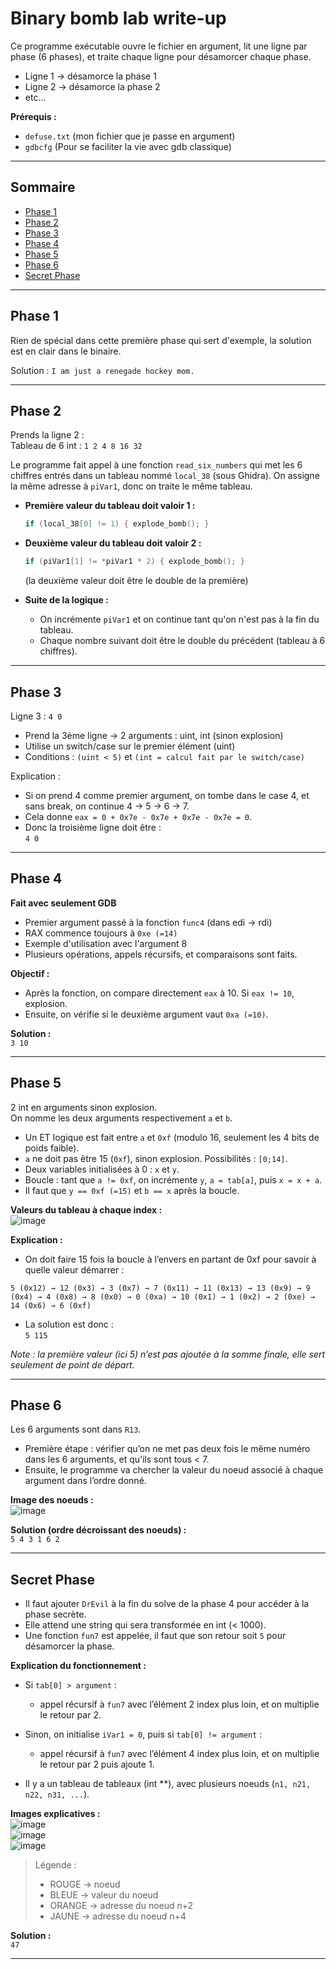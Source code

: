 # Binary bomb lab write-up

Ce programme exécutable ouvre le fichier en argument, lit une ligne par phase (6 phases), et traite chaque ligne pour désamorcer chaque phase.

- Ligne 1 → désamorce la phase 1  
- Ligne 2 → désamorce la phase 2  
- etc...

**Prérequis :**  
- `defuse.txt` (mon fichier que je passe en argument)
- `gdbcfg`     (Pour se faciliter la vie avec gdb classique)

---

## Sommaire

- [Phase 1](#phase-1)
- [Phase 2](#phase-2)
- [Phase 3](#phase-3)
- [Phase 4](#phase-4)
- [Phase 5](#phase-5)
- [Phase 6](#phase-6)
- [Secret Phase](#secret-phase)

---

## Phase 1

Rien de spécial dans cette première phase qui sert d'exemple, la solution est en clair dans le binaire.

Solution : `I am just a renegade hockey mom.`

---

## Phase 2

Prends la ligne 2 :  
Tableau de 6 int : `1 2 4 8 16 32`

Le programme fait appel à une fonction `read_six_numbers` qui met les 6 chiffres entrés dans un tableau nommé `local_38` (sous Ghidra). On assigne la même adresse à `piVar1`, donc on traite le même tableau.

- **Première valeur du tableau doit valoir 1 :**
    ```c
    if (local_38[0] != 1) { explode_bomb(); }
    ```
- **Deuxième valeur du tableau doit valoir 2 :**
    ```c
    if (piVar1[1] != *piVar1 * 2) { explode_bomb(); }
    ```
    (la deuxième valeur doit être le double de la première)

- **Suite de la logique :**
    - On incrémente `piVar1` et on continue tant qu'on n'est pas à la fin du tableau.
    - Chaque nombre suivant doit être le double du précédent (tableau à 6 chiffres).

---

## Phase 3

Ligne 3 : `4 0`

- Prend la 3ème ligne → 2 arguments : uint, int (sinon explosion)
- Utilise un switch/case sur le premier élément (uint)
- Conditions : `(uint < 5)` et `(int = calcul fait par le switch/case)`

Explication :
- Si on prend 4 comme premier argument, on tombe dans le case 4, et sans break, on continue 4 → 5 → 6 → 7.
- Cela donne `eax = 0 + 0x7e - 0x7e + 0x7e - 0x7e = 0`.
- Donc la troisième ligne doit être :  
  `4 0`

---

## Phase 4

**Fait avec seulement GDB**

- Premier argument passé à la fonction `func4` (dans edi → rdi)
- RAX commence toujours à `0xe (=14)`
- Exemple d'utilisation avec l'argument 8
- Plusieurs opérations, appels récursifs, et comparaisons sont faits.

**Objectif :**
- Après la fonction, on compare directement `eax` à 10. Si `eax != 10`, explosion.
- Ensuite, on vérifie si le deuxième argument vaut `0xa (=10)`.

**Solution :**  
`3 10`

---

## Phase 5

2 int en arguments sinon explosion.  
On nomme les deux arguments respectivement `a` et `b`.

- Un ET logique est fait entre `a` et `0xf` (modulo 16, seulement les 4 bits de poids faible).
- `a` ne doit pas être 15 (`0xf`), sinon explosion. Possibilités : `[0;14]`.
- Deux variables initialisées à 0 : `x` et `y`.
- Boucle : tant que `a != 0xf`, on incrémente `y`, `a = tab[a]`, puis `x = x + a`.
- Il faut que `y == 0xf (=15)` et `b == x` après la boucle.

**Valeurs du tableau à chaque index :**  
![image](https://github.com/user-attachments/assets/36ac8623-3826-43ef-ae11-1e36f774293a)

**Explication :**
- On doit faire 15 fois la boucle à l’envers en partant de 0xf pour savoir à quelle valeur démarrer :

```
5 (0x12) → 12 (0x3) → 3 (0x7) → 7 (0x11) → 11 (0x13) → 13 (0x9) → 9 (0x4) → 4 (0x8) → 8 (0x0) → 0 (0xa) → 10 (0x1) → 1 (0x2) → 2 (0xe) → 14 (0x6) → 6 (0xf)
```

- La solution est donc :  
  `5 115`

*Note : la première valeur (ici 5) n’est pas ajoutée à la somme finale, elle sert seulement de point de départ.*

---

## Phase 6

Les 6 arguments sont dans `R13`.

- Première étape : vérifier qu’on ne met pas deux fois le même numéro dans les 6 arguments, et qu’ils sont tous < 7.
- Ensuite, le programme va chercher la valeur du noeud associé à chaque argument dans l’ordre donné.

**Image des noeuds :**  
![image](https://github.com/user-attachments/assets/a644c6a3-b315-46ac-9c28-083bb7f61c0e)

**Solution (ordre décroissant des noeuds) :**  
`5 4 3 1 6 2`

---

## Secret Phase

- Il faut ajouter `DrEvil` à la fin du solve de la phase 4 pour accéder à la phase secrète.
- Elle attend une string qui sera transformée en int (< 1000).
- Une fonction `fun7` est appelée, il faut que son retour soit `5` pour désamorcer la phase.

**Explication du fonctionnement :**

- Si `tab[0] > argument` :  
   - appel récursif à `fun7` avec l’élément 2 index plus loin, et on multiplie le retour par 2.
- Sinon, on initialise `iVar1 = 0`, puis si `tab[0] != argument` :  
   - appel récursif à `fun7` avec l’élément 4 index plus loin, et on multiplie le retour par 2 puis ajoute 1.

- Il y a un tableau de tableaux (int **), avec plusieurs noeuds (`n1, n21, n22, n31, ...`).

**Images explicatives :**  
![image](https://github.com/user-attachments/assets/c85d2fbd-3c80-415a-97dc-011884bf4142)  
![image](https://github.com/user-attachments/assets/fcb2f67e-cdef-44d3-9974-31713101b13e)  
![image](https://github.com/user-attachments/assets/c9ec4318-b31e-412d-ab7f-97cd7ac42eca)

> Légende :  
> - ROUGE → noeud  
> - BLEUE → valeur du noeud  
> - ORANGE → adresse du noeud n+2  
> - JAUNE → adresse du noeud n+4

**Solution :**  
`47`

---
